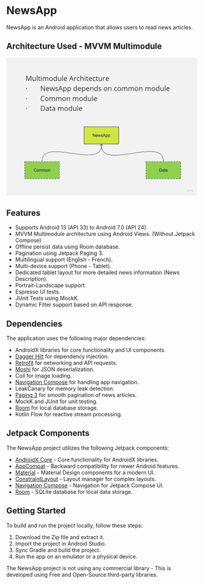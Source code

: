 # NewsApp

NewsApp is an Android application that allows users to read news articles.

## Architecture Used - MVVM Multimodule

![](https://github.com/Aks-4125/Coroutines-Android/blob/master/architecture.jpg)

## Features

- Supports Android 13 (API 33) to Android 7.0 (API 24).
- MVVM Multimodule architecture using Android Views. (Without Jetpack Compose)
- Offline persist data using Room database.
- Pagination using Jetpack Paging 3.
- Multilingual support (English - French).
- Multi-device support (Phone - Tablet).
- Dedicated tablet layout for more detailed news information (News Description).
- Portrait-Landscape support.
- Espresso UI tests.
- JUnit Tests using MockK.
- Dynamic Filter support based on API response.

## Dependencies

The application uses the following major dependencies:

- AndroidX libraries for core functionality and UI components.
- [Dagger Hilt](https://dagger.dev/hilt/) for dependency injection.
- [Retrofit](https://square.github.io/retrofit/) for networking and API requests.
- [Moshi](https://github.com/square/moshi) for JSON deserialization.
- Coil for image loading.
- [Navigation Compose](https://developer.android.com/jetpack/compose/navigation) for handling app navigation.
- LeakCanary for memory leak detection.
- [Paging 3](https://developer.android.com/topic/libraries/architecture/paging/v3-overview) for smooth pagination of news articles.
- MockK and JUnit for unit testing.
- [Room](https://developer.android.com/training/data-storage/room) for local database storage.
- Kotlin Flow for reactive stream processing.

## Jetpack Components

The NewsApp project utilizes the following Jetpack components:

- [AndroidX Core](https://developer.android.com/jetpack/androidx/releases/core) - Core functionality for AndroidX libraries.
- [AppCompat](https://developer.android.com/jetpack/androidx/releases/appcompat) - Backward compatibility for newer Android features.
- [Material](https://developer.android.com/jetpack/androidx/releases/material) - Material Design components for a modern UI.
- [ConstraintLayout](https://developer.android.com/jetpack/androidx/releases/constraintlayout) - Layout manager for complex layouts.
- [Navigation Compose](https://developer.android.com/jetpack/compose/navigation) - Navigation for Jetpack Compose UI.
- [Room](https://developer.android.com/jetpack/androidx/releases/room) - SQLite database for local data storage.

## Getting Started

To build and run the project locally, follow these steps:

1. Download the Zip file and extract it.
2. Import the project in Android Studio.
3. Sync Gradle and build the project.
4. Run the app on an emulator or a physical device.

The NewsApp project is not using any commercial library - This is developed using Free and Open-Source third-party libraries.
